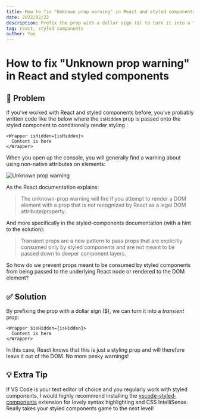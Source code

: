 ```yaml
---
title: How to fix "Unknown prop warning" in React and styled components
date: 2022/02/22
description: Prefix the prop with a dollar sign ($) to turn it into a transient prop
tag: react, styled components
author: You
---
```


# How to fix "Unknown prop warning" in React and styled components

<h2><span role="img" aria-label="thinking">🤔</span> Problem</h2>

If you've worked with React and styled components before, you've probably written code like the below where the `isHidden` prop is passed onto the styled component to conditionally render styling :

```react
<Wrapper isHidden={isHidden}>
  Content is here
</Wrapper>
```

When you open up the console, you will generally find a warning about using non-native attributes on elements: <br />

<img src="/images/unknown-prop-warning.png" alt="Unknown prop warning" />

As the React documentation explains:

> The unknown-prop warning will fire if you attempt to render a DOM element with a prop that is not recognized by React as a legal DOM attribute/property.

And more specifically in the styled-components documentation (with a hint to the solution):

> Transient props are a new pattern to pass props that are explicitly consumed only by styled components and are not meant to be passed down to deeper component layers.

So how do we prevent props meant to be consumed by styled components from being passed to the underlying React node or rendered to the DOM element?

<h2><span role="img" aria-label="checkmark">✅ </span> Solution</h2>

By prefixing the prop with a dollar sign ($), we can turn it into a _transient_ prop:

```react
<Wrapper $isHidden={isHidden}>
  Content is here
</Wrapper>
```

In this case, React knows that this is just a styling prop and will therefore leave it out of the DOM. No more pesky warnings!

<h2><span role="img" aria-label="lightbulb">💡 </span> Extra Tip</h2>

If VS Code is your text editor of choice and you regularly work with styled components, I would highly recommend installing the <a href="https://marketplace.visualstudio.com/items?itemName=diegolincoln.vscode-styled-components" target="_blank" rel="noopener noreferrer">vscode-styled-components</a> extension for lovely syntax highlighting and CSS IntelliSense. Really takes your styled components game to the next level!
